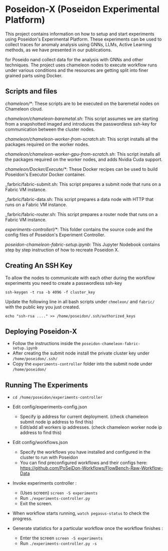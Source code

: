 # Poseidon-X (Poseidon Experimental Platform)

This project contains information on how to setup and start experiments using Poseidon's Experimental Platform.
These experiments can be used to collect traces for anomaly analysis using GNNs, LLMs, Active Learning methods, as we have presented in our publications.

for Poseido nand collect data for the analysis with GNNs and other techniques.
The project uses chameleon nodes to execute workflow runs under various conditions and the resources are getting split into finer grained parts using Docker.

## Scripts and files

_chameleon/*_: These scripts are to be executed on the baremetal nodes on Chameleon cloud.

_chameleon/chameleon-baremetal.sh_: This script assumes we are starting from a snapshotted imaged and introduces the passwordless ssh-key for communication between the cluster nodes.

_chameleon/chameleon-worker-from-scratch.sh_: This script installs all the packages required on the worker nodes.

_chameleon/chameleon-worker-gpu-from-scratch.sh_: This script installs all the packages required on the worker nodes, and adds Nvidia Cuda support.

_chameleon/Docker/Execute/*_: These Docker recipes can be used to build Poseidon's Executor Docker container.

_farbric/fabric-submit.sh: This script prepares a submit node that runs on a Fabric VM instance.

_farbric/fabric-data.sh: This script prepares a data node with HTTP that runs on a Fabric VM instance.

_farbric/fabric-router.sh: This script prepares a router node that runs on a Fabric VM instance.

_experiments-controllerl/*_: This folder contains the source code and the config files of Poseidon's Experiment Controller.

_poseidon-chameleon-fabric-setup.ipynb_: This Jupyter Nodebook contains step by step instruction of how to recreate Poseidon X.

Creating An SSH Key
--------------------
To allow the nodes to communicate with each other during the workflow experiments you need to create a passwordless ssh-key

```
ssh-keygen -t rsa -b 4096 -f cluster_key
```

Update the following line in all bash scripts under ```chmeleon/``` and ```fabric/``` with the public key you just created.

```
echo "ssh-rsa ...." >> /home/poseidon/.ssh/authorized_keys
```

Deploying Poseidon-X
--------------------
- Follow the instructions inside the  ```poseidon-chameleon-fabric-setup.ipynb ```
- After creating the submit node install the private cluster key under  ```/home/poseidon/.ssh/ ```
- Copy the ```experiments-controller``` folder into the submit node under ```/home/poseidon/```

Running The Experiments
---------------------------
- ```cd /home/poseidon/experiments-controller```
- Edit config/experiments-config.json
    - Specify ip address for current deployment. (check chameleon submit node ip address to find this)
    - Edit/add all workers ip addresses. (check chameleon worker node ip address to find this)
- Edit config/workflows.json
    - Specify the workflows you have installed and configured in the cluster to run with Poseidon
    - You can find preconfigured workflows and their configs here: https://github.com/PoSeiDon-Workflows/FlowBench-Raw-Workflow-Data
- Invoke experiments controller :
    - (Uses screen) ```screen -S experiments```
    - Run ```./experiments-controller.py```
    - Exit the screen.

- When workflow starts running, ```watch pegasus-status``` to check the progress.

- Generate statistics for a particular workflow once the workflow finishes :
    - Enter the screen ```screen -S experiments```
    - Run ```./experiments-controller.py -s```
